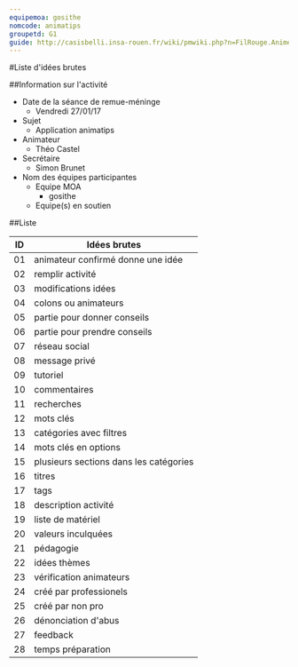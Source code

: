 ```yaml
---
equipemoa: gosithe
nomcode: animatips
groupetd: G1
guide: http://casisbelli.insa-rouen.fr/wiki/pmwiki.php?n=FilRouge.AnimerRemueMeninge
---
```


#Liste d'idées brutes

##Information sur l'activité
- Date de la séance de remue-méninge 
   * Vendredi 27/01/17
- Sujet
   * Application animatips
- Animateur
   * Théo Castel
- Secrétaire
  * Simon Brunet
- Nom des équipes participantes
  - Equipe MOA 
     * gosithe
  - Equipe(s) en soutien
      
##Liste

| ID 	| Idées brutes 	|
|----	|--------------	|
| 01 	| animateur confirmé donne une idée     	|
| 02 	| remplir activité      	|
| 03 	| modifications idées       	|
| 04 	| colons ou animateurs     	|
| 05  | partie pour donner conseils     	|
| 06 	| partie pour prendre conseils     	|
| 07 	| réseau social     	|
| 08 	| message privé       	|
| 09 	| tutoriel    	|
| 10  | commentaires     	|
| 11 	| recherches     	|
| 12 	| mots clés      	|
| 13 	| catégories avec filtres       	|
| 14 	| mots clés en options   	|
| 15  | plusieurs sections dans les catégories     	|
| 16 	| titres|
| 17 	| tags|
| 18 	| description activité|
| 19 	| liste de matériel	|
| 20  | valeurs inculquées	|
| 21 	| pédagogie	|
| 22 	| idées thèmes|
| 23 	| vérification animateurs  	|
| 24 	| créé par professionels|
| 25  | créé par non pro   	|
| 26 	| dénonciation d'abus|
| 27 	| feedback 	|
| 28 	| temps préparation|
	

